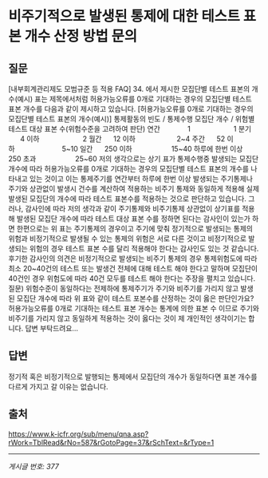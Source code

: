 # 비주기적으로 발생된 통제에 대한 테스트 표본 개수 산정 방법 문의

## 질문
[내부회계관리제도 모범규준 등 적용 FAQ] 34. 에서 제시한 모집단별 테스트 표본의 개수(예시) 표는
제목에서처럼 허용가능오류를 0개로 기대하는 경우의 모집단별 테스트 표본 개수를 다음과 같이 제시하고 있습니다.
[허용가능오류를 0개로 기대하는 경우의 모집단별 테스트 표본의 개수(예시)]
통제활동의 빈도	/ 통제수행 모집단 개수	/ 위험별 테스트 대상 표본 수(위험수준을 고려하여 판단)
연간              1	                     1
분기	      4 이하	                     2
월간	     12 이하	                    2~4
주간	     52 이하                        5~10
일간	     250 이하	                   15~40
하루에 한번 이상     250 초과	                   25~60
저의 생각으로는 상기 표가 통제수행중 발생되는 모집단 개수에 따라 허용가능오류를 0개로 기대하는 경우의
모집단별 테스트 표본의 개수를 나타내고 있는 것이고 이는 통제주기를 연간부터 하루에 한번 이상 발생되는
주기통제나 주기와 상관없이 발생시 건수를 계산하여 적용하는 비주기 통제와 동일하게 적용해 실제 발생된
모집단의 개수에 따라 테스트 표본수를 적용하는 것으로 판단하고 있습니다.
그러나, 감사인에 따라 저의 생각과 같이 주기통제와 비주기통제 상관없이 상기표를 적용해 발생된
모집단 개수에 따라 테스트 대상 표본 수를 정하면 된다는 감사인이 있는가 하면 한편으로는 위 표는
주기통제의 경우이고 주기에 맞춰 정기적으로 발생되는 통제의 위험과 비정기적으로 발생될 수 있는
통제의 위험은 서로 다른 것이고 비정기적으로 발생되는 위험의 경우 테스트 표본 수를 달리 적용해야
한다는 감사인도 있는 것 같습니다.
후기한 감사인의 의견은 비정기적으로 발생되는 비주기 통제의 경우 통제위험도에 따라 최소 20~40건의
테스트 또는 발생건 전체에 대해 테스트 해야 한다고 말하며 모집단이 40건인 경우 위험도에 따라 40건 모두를
테스트 해야 한다는 주장을 펼치고 있습니다.
질문) 위험수준이 동일하다는 전제하에 통제주기가 주기와 비주기를 가리지 않고 발생된 모집단 개수에 따라
위 표와 같이 테스트 포본수를 산정하는 것이 옳은 판단인가요?
허용가능오류를 0개로 기대하는 테스트 표본 개수는 통계에 의한 표본 수 이므로 주기와 비주기를 가리지 않고
동일하게 적용하는 것이 옳다는 것이 제 개인적인 생각이기는 합니다.
답변 부탁드려요…

## 답변
정기적 혹은 비정기적으로 발행되는 통제에서 모집단의 개수가 동일하다면 표본 개수를 다르게 가지고 갈 이유는 없습니다.

## 출처
https://www.k-icfr.org/sub/menu/qna.asp?rWork=TblRead&rNo=587&rGotoPage=37&rSchText=&rType=1

---
*게시글 번호: 377*

